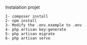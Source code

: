 Instalation projet

    1- composer install
    2- npm install
    3- Modify the .env.exemple to .env
    4- php artisan key:generate
    5- php artisan migrate
    6- php artisan serve